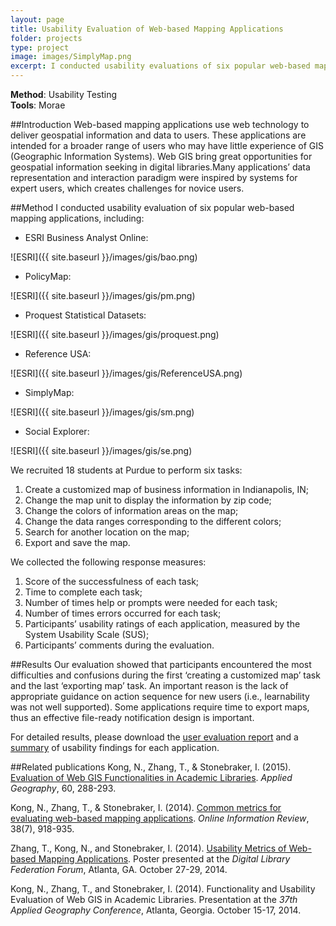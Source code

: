```yaml
---
layout: page
title: Usability Evaluation of Web-based Mapping Applications
folder: projects
type: project
image: images/SimplyMap.png
excerpt: I conducted usability evaluations of six popular web-based mapping applications including ESRI Business Analyst Online, PolicyMap, Proquest Statistical Datasets, Reference USA, SimplyMap, and Social Explorer.These applications are designed for users with little GIS experience to create data visulizations with geographic maps. It is thus important for the applications to balance the GIS funtionalities and users' learning efforts.    
---
```


**Method**: Usability Testing        
**Tools**: Morae

##Introduction
Web-based mapping applications use web technology to deliver geospatial information and data to users. These applications are intended for a broader range of users who may have little experience of GIS (Geographic Information Systems). Web GIS bring great opportunities for geospatial information seeking in digital libraries.Many applications’ data representation and interaction paradigm were inspired by systems for expert users, which creates challenges for novice users.

##Method
I conducted usability evaluation of six popular web-based mapping applications, including:

- ESRI Business Analyst Online:   

![ESRI]({{ site.baseurl }}/images/gis/bao.png)

- PolicyMap:   

![ESRI]({{ site.baseurl }}/images/gis/pm.png)

- Proquest Statistical Datasets:   

![ESRI]({{ site.baseurl }}/images/gis/proquest.png)

- Reference USA:   

![ESRI]({{ site.baseurl }}/images/gis/ReferenceUSA.png)

- SimplyMap:   

![ESRI]({{ site.baseurl }}/images/gis/sm.png)

- Social Explorer:   

![ESRI]({{ site.baseurl }}/images/gis/se.png)

We recruited 18 students at Purdue to perform six tasks:  

1. Create a customized map of business information in Indianapolis, IN;
2. Change the map unit to display the information by zip code;
3. Change the colors of information areas on the map;
4. Change the data ranges corresponding to the different colors;
5. Search for another location on the map;
6. Export and save the map.

We collected the following response measures:  

1. Score of the successfulness of each task;
2. Time to complete each task;
3. Number of times help or prompts were needed for each task;
4. Number of times errors occurred for each task;
5. Participants’ usability ratings of each application, measured by the System Usability Scale (SUS);
6. Participants’ comments during the evaluation.

##Results
Our evaluation showed that participants encountered the most difficulties and confusions during the first ‘creating a customized map’ task and the last ‘exporting map’ task. An important reason is the lack of appropriate guidance on action sequence for new users (i.e., learnability was not well supported). Some applications require time to export maps, thus an effective file-ready notification design is important.

For detailed results, please download the [user evaluation report](assets/gisusabilitytestreport.pdf) and a [summary](assets/gissummary.pdf) of usability findings for each application.

##Related publications
Kong, N., Zhang, T., & Stonebraker, I. (2015). [Evaluation of Web GIS Functionalities in Academic Libraries](http://www.sciencedirect.com/science/article/pii/S0143622814002720). *Applied Geography*, 60, 288-293.  

Kong, N., Zhang, T., & Stonebraker, I. (2014). [Common metrics for evaluating web-based mapping applications](http://dx.doi.org/10.1108/OIR-06-2014-0140). *Online Information Review*, 38(7), 918-935.  

Zhang, T., Kong, N., and Stonebraker, I. (2014). [Usability Metrics of Web-based Mapping Applications](http://docs.lib.purdue.edu/lib_fspres/80/). Poster presented at the *Digital Library Federation Forum*, Atlanta, GA. October 27-29, 2014.

Kong, N., Zhang, T., and Stonebraker, I. (2014). Functionality and Usability Evaluation of Web GIS in Academic Libraries. Presentation at the *37th Applied Geography Conference*, Atlanta, Georgia. October 15-17, 2014.